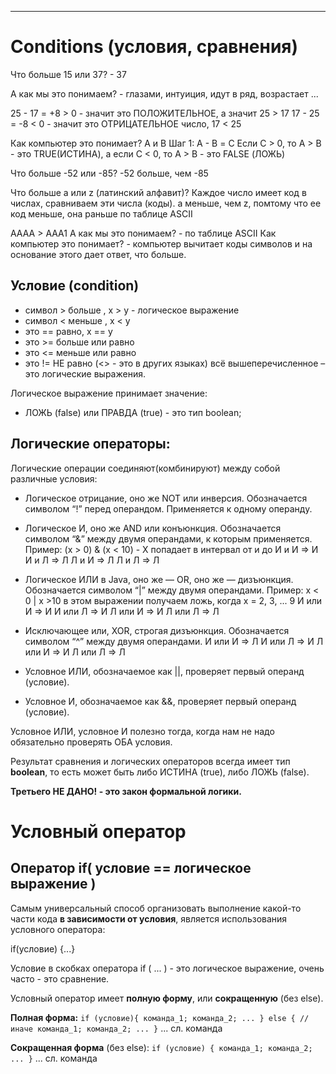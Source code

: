 

---------------------------------------------------------

# Conditions (условия, сравнения)
Что больше 15 или 37? - 37

А как мы это понимаем? - глазами, интуиция, идут в ряд, возрастает ...

25 - 17 = +8 > 0 - значит это ПОЛОЖИТЕЛЬНОЕ, а значит 25 > 17
17 - 25 = -8 < 0 - значит это ОТРИЦАТЕЛЬНОЕ число, 17 < 25

Как компьютер это понимает?
A и B 
Шаг 1: A - B = С 
Если С > 0, то A > B - это TRUE(ИСТИНА), а если C < 0, то A > B - это FALSE (ЛОЖЬ)

Что больше -52 или -85? -52 больше, чем -85

Что больше a или z (латинский алфавит)?
Каждое число имеет код в числах, сравниваем эти числа (коды).
a меньше, чем z, помтому что ее код меньше, она раньше по таблице ASCII 

AAAA >  AAA1
А как мы это понимаем? - по таблице ASCII
Как компьютер это понимает? - компьютер вычитает коды символов и на основание этого дает ответ, что больше.

## Условие (condition)
*  символ > больше , x > y - логическое выражение
*  символ < меньше , x < y
*  это == равно, x == y
*  это >=  больше или равно
*  это <=  меньше или равно
*  это != НЕ равно (<> - это в других языках)
всё вышеперечисленное – это логические выражения.

Логическое выражение принимает значение:
- ЛОЖЬ (false) или ПРАВДА (true) - это тип  boolean;

## Логические операторы:
Логические операции соединяют(комбинируют) между собой различные условия:
* Логическое отрицание, оно же NOT или инверсия.
  Обозначается символом “!” перед операндом. Применяется к одному операнду.

* Логическое И, оно же AND или конъюнкция. 
Обозначается символом “&” между двумя операндами,
  к которым применяется. Пример: (x > 0) & (x < 10) - X попадает в интервал от и до
  И и И => И
  И и Л => Л
  Л и И => Л
  Л и Л => Л

* Логическое ИЛИ в Java, оно же — OR, оно же — дизъюнкция. Обозначается символом “|” между
  двумя операндами.
  Пример: x < 0 | x >10  в этом выражении получаем ложь, когда x = 2, 3, ... 9
  И или И => И
  И или Л => И
  Л или И => И
  Л или Л => Л

* Исключающее или, XOR, строгая дизъюнкция.
  Обозначается символом “^” между двумя операндами.
  И или И => Л
  И или Л => И
  Л или И => И
  Л или Л => Л

* Условное ИЛИ, обозначаемое как ||, проверяет первый операнд (условие).

* Условное И, обозначаемое как &&, проверяет первый операнд (условие).

Условное ИЛИ, условное И полезно тогда, когда нам не надо обязательно проверять ОБА условия.

Результат сравнения и логических операторов всегда имеет тип **boolean**,
то есть может быть либо ИСТИНА (true), либо ЛОЖЬ (false).

**Третьего НЕ ДАНО! - это закон формальной логики.**

# Условный оператор

## Оператор if( условие == логическое выражение )

Самым универсальный способ организовать выполнение какой-то части кода **в зависимости от условия**,
является использования условного оператора:

if(условие) 
    {...}

Условие в скобках оператора if ( ...  ) - это логическое выражение, очень часто - это сравнение.

Условный оператор имеет **полную форму**, или **сокращенную** (без else).

**Полная форма:**
`if (условие){
    команда_1;
    команда_2;
    ...
} else { // иначе
    команда_1;
    команда_2;
    ...
}`
... сл. команда

**Сокращенная форма** (без else):
`if (условие) {
    команда_1;
    команда_2;
    ...
}`
... сл. команда
